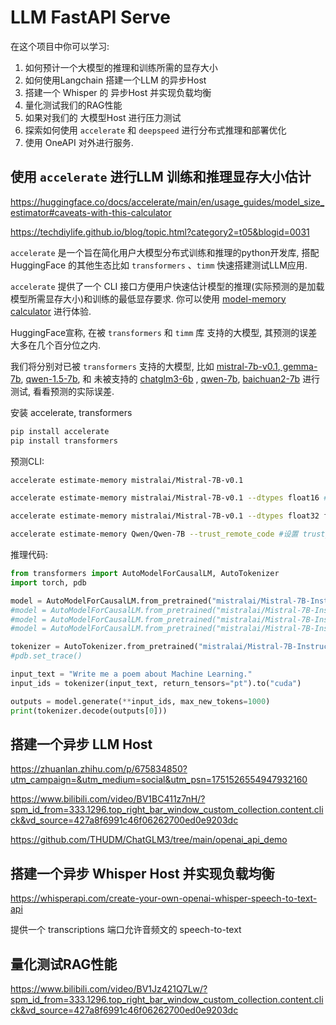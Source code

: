 # LLM FastAPI Serve

在这个项目中你可以学习:

1. 如何预计一个大模型的推理和训练所需的显存大小
2. 如何使用Langchain 搭建一个LLM 的异步Host
3. 搭建一个 Whisper 的 异步Host 并实现负载均衡
4. 量化测试我们的RAG性能
5. 如果对我们的 大模型Host 进行压力测试
6. 探索如何使用 `accelerate` 和 `deepspeed` 进行分布式推理和部署优化
7. 使用 OneAPI 对外进行服务.

## 使用 `accelerate` 进行LLM 训练和推理显存大小估计

https://huggingface.co/docs/accelerate/main/en/usage_guides/model_size_estimator#caveats-with-this-calculator

https://techdiylife.github.io/blog/topic.html?category2=t05&blogid=0031

`accelerate` 是一个旨在简化用户大模型分布式训练和推理的python开发库, 搭配 HuggingFace 的其他生态比如 `transformers` 、`timm` 快速搭建测试LLM应用.

`accelerate` 提供了一个 CLI 接口方便用户快速估计模型的推理(实际预测的是加载模型所需显存大小)和训练的最低显存要求. 你可以使用 [model-memory calculator](https://huggingface.co/spaces/hf-accelerate/model-memory-usage) 进行体验.

HuggingFace宣称, 在被 `transformers` 和 `timm` 库 支持的大模型, 其预测的误差大多在几个百分位之内.

我们将分别对已被 `transformers` 支持的大模型, 比如 [mistral-7b-v0.1](https://huggingface.co/mistralai/Mistral-7B-v0.1),[ gemma-7b](https://huggingface.co/google/gemma-7b), [qwen-1.5-7b](https://huggingface.co/Qwen/Qwen1.5-7B), 和 未被支持的 [chatglm3-6b](https://huggingface.co/THUDM/chatglm3-6b) , [qwen-7b](https://huggingface.co/Qwen/Qwen-7B), [baichuan2-7b](https://huggingface.co/baichuan-inc/Baichuan-7B) 进行测试, 看看预测的实际误差.

安装 accelerate, transformers

```bash
pip install accelerate
pip install transformers
```

预测CLI:

```bash
accelerate estimate-memory mistralai/Mistral-7B-v0.1

accelerate estimate-memory mistralai/Mistral-7B-v0.1 --dtypes float16 # 只显示指定的数据类型

accelerate estimate-memory mistralai/Mistral-7B-v0.1 --dtypes float32 float16 --library_name transformers # 指定开发库

accelerate estimate-memory Qwen/Qwen-7B --trust_remote_code #设置 trust_remote_code=True
```

推理代码:

```python
from transformers import AutoModelForCausalLM, AutoTokenizer
import torch, pdb

model = AutoModelForCausalLM.from_pretrained("mistralai/Mistral-7B-Instruct-v0.2", torch_dtype=torch.float32, device_map="auto")
#model = AutoModelForCausalLM.from_pretrained("mistralai/Mistral-7B-Instruct-v0.2", torch_dtype=torch.float16, device_map="auto")
#model = AutoModelForCausalLM.from_pretrained("mistralai/Mistral-7B-Instruct-v0.2", load_in_8bit=True, device_map="auto")
#model = AutoModelForCausalLM.from_pretrained("mistralai/Mistral-7B-Instruct-v0.2", load_in_4bit=True, device_map="auto")

tokenizer = AutoTokenizer.from_pretrained("mistralai/Mistral-7B-Instruct-v0.2")
#pdb.set_trace()

input_text = "Write me a poem about Machine Learning."
input_ids = tokenizer(input_text, return_tensors="pt").to("cuda")

outputs = model.generate(**input_ids, max_new_tokens=1000)
print(tokenizer.decode(outputs[0]))
```

## 搭建一个异步 LLM Host

https://zhuanlan.zhihu.com/p/675834850?utm_campaign=&utm_medium=social&utm_psn=1751526554947932160

https://www.bilibili.com/video/BV1BC411z7nH/?spm_id_from=333.1296.top_right_bar_window_custom_collection.content.click&vd_source=427a8f6991c46f06262700ed0e9203dc

https://github.com/THUDM/ChatGLM3/tree/main/openai_api_demo


## 搭建一个异步 Whisper Host 并实现负载均衡

https://whisperapi.com/create-your-own-openai-whisper-speech-to-text-api

提供一个  transcriptions 端口允许音频文的 speech-to-text 


## 量化测试RAG性能

https://www.bilibili.com/video/BV1Jz421Q7Lw/?spm_id_from=333.1296.top_right_bar_window_custom_collection.content.click&vd_source=427a8f6991c46f06262700ed0e9203dc
